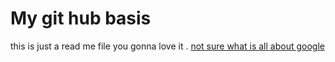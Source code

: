 # My git hub basis
this is just a read me file you gonna love it .
[not sure what is all about google](http://www.google.com)
